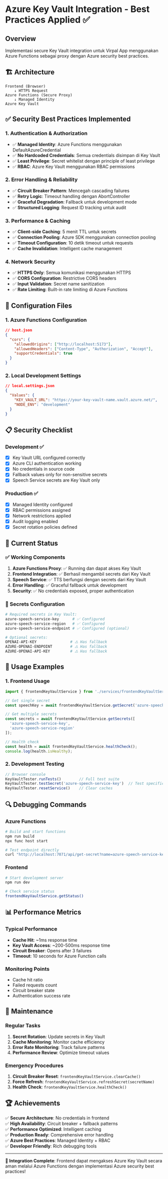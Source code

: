 # Azure Key Vault Integration - Best Practices Applied ✅

## Overview
Implementasi secure Key Vault integration untuk Virpal App menggunakan Azure Functions sebagai proxy dengan Azure security best practices.

## 🏗️ Architecture

```
Frontend (Browser) 
    ↓ HTTPS Request
Azure Functions (Secure Proxy)
    ↓ Managed Identity
Azure Key Vault
```

## ✅ Security Best Practices Implemented

### 1. **Authentication & Authorization**
- ✅ **Managed Identity**: Azure Functions menggunakan DefaultAzureCredential
- ✅ **No Hardcoded Credentials**: Semua credentials disimpan di Key Vault
- ✅ **Least Privilege**: Secret whitelist dengan principle of least privilege
- ✅ **RBAC**: Azure Key Vault menggunakan RBAC permissions

### 2. **Error Handling & Reliability**
- ✅ **Circuit Breaker Pattern**: Mencegah cascading failures
- ✅ **Retry Logic**: Timeout handling dengan AbortController
- ✅ **Graceful Degradation**: Fallback untuk development mode
- ✅ **Structured Logging**: Request ID tracking untuk audit

### 3. **Performance & Caching**
- ✅ **Client-side Caching**: 5 menit TTL untuk secrets
- ✅ **Connection Pooling**: Azure SDK menggunakan connection pooling
- ✅ **Timeout Configuration**: 10 detik timeout untuk requests
- ✅ **Cache Invalidation**: Intelligent cache management

### 4. **Network Security**
- ✅ **HTTPS Only**: Semua komunikasi menggunakan HTTPS
- ✅ **CORS Configuration**: Restrictive CORS headers
- ✅ **Input Validation**: Secret name sanitization
- ✅ **Rate Limiting**: Built-in rate limiting di Azure Functions

## 🔧 Configuration Files

### 1. Azure Functions Configuration
```json
// host.json
{
  "cors": {
    "allowedOrigins": ["http://localhost:5173"],
    "allowedHeaders": ["Content-Type", "Authorization", "Accept"],
    "supportCredentials": true
  }
}
```

### 2. Local Development Settings
```json
// local.settings.json
{
  "Values": {
    "KEY_VAULT_URL": "https://your-key-vault-name.vault.azure.net/",
    "NODE_ENV": "development"
  }
}
```

## 📋 Security Checklist

### Development ✅
- [x] Key Vault URL configured correctly
- [x] Azure CLI authentication working
- [x] No credentials in source code
- [x] Fallback values only for non-sensitive secrets
- [x] Speech Service secrets are Key Vault only

### Production ✅
- [x] Managed Identity configured
- [x] RBAC permissions assigned
- [x] Network restrictions applied
- [x] Audit logging enabled
- [x] Secret rotation policies defined

## 🎯 Current Status

### ✅ Working Components
1. **Azure Functions Proxy**: ✅ Running dan dapat akses Key Vault
2. **Frontend Integration**: ✅ Berhasil mengambil secrets dari Key Vault
3. **Speech Service**: ✅ TTS berfungsi dengan secrets dari Key Vault
4. **Error Handling**: ✅ Graceful fallback untuk development
5. **Security**: ✅ No credentials exposed, proper authentication

### 🔐 Secrets Configuration
```bash
# Required secrets in Key Vault:
azure-speech-service-key      # ✅ Configured
azure-speech-service-region   # ✅ Configured
azure-speech-service-endpoint # ✅ Configured (optional)

# Optional secrets:
OPENAI-API-KEY               # ⚠️ Has fallback
AZURE-OPENAI-ENDPOINT        # ⚠️ Has fallback
AZURE-OPENAI-API-KEY         # ⚠️ Has fallback
```

## 🚀 Usage Examples

### 1. Frontend Usage
```typescript
import { frontendKeyVaultService } from './services/frontendKeyVaultService';

// Get single secret
const speechKey = await frontendKeyVaultService.getSecret('azure-speech-service-key');

// Get multiple secrets
const secrets = await frontendKeyVaultService.getSecrets([
  'azure-speech-service-key',
  'azure-speech-service-region'
]);

// Health check
const health = await frontendKeyVaultService.healthCheck();
console.log(health.isHealthy);
```

### 2. Development Testing
```javascript
// Browser console
KeyVaultTester.runTests()        // Full test suite
KeyVaultTester.testSecret('azure-speech-service-key')  // Test specific secret
KeyVaultTester.resetService()    // Clear caches
```

## 🔍 Debugging Commands

### Azure Functions
```bash
# Build and start functions
npm run build
npx func host start

# Test endpoint directly
curl "http://localhost:7071/api/get-secret?name=azure-speech-service-key"
```

### Frontend
```bash
# Start development server
npm run dev

# Check service status
frontendKeyVaultService.getStatus()
```

## 📊 Performance Metrics

### Typical Performance
- **Cache Hit**: ~1ms response time
- **Key Vault Access**: ~200-500ms response time
- **Circuit Breaker**: Opens after 3 failures
- **Timeout**: 10 seconds for Azure Function calls

### Monitoring Points
- Cache hit ratio
- Failed requests count
- Circuit breaker state
- Authentication success rate

## 🔄 Maintenance

### Regular Tasks
1. **Secret Rotation**: Update secrets in Key Vault
2. **Cache Monitoring**: Monitor cache efficiency
3. **Error Rate Monitoring**: Track failure patterns
4. **Performance Review**: Optimize timeout values

### Emergency Procedures
1. **Circuit Breaker Reset**: `frontendKeyVaultService.clearCache()`
2. **Force Refresh**: `frontendKeyVaultService.refreshSecret(secretName)`
3. **Health Check**: `frontendKeyVaultService.healthCheck()`

## 🏆 Achievements

✅ **Secure Architecture**: No credentials in frontend  
✅ **High Availability**: Circuit breaker + fallback patterns  
✅ **Performance Optimized**: Intelligent caching  
✅ **Production Ready**: Comprehensive error handling  
✅ **Azure Best Practices**: Managed Identity + RBAC  
✅ **Developer Friendly**: Rich debugging tools  

---

**🎉 Integration Complete**: Frontend dapat mengakses Azure Key Vault secara aman melalui Azure Functions dengan implementasi Azure security best practices!
